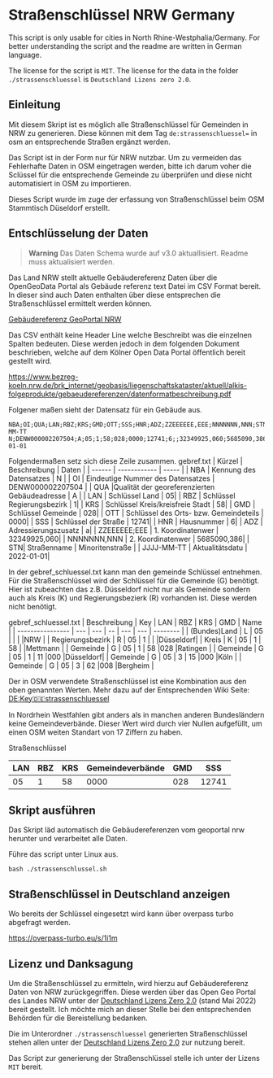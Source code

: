 # Straßenschlüssel NRW Germany
This script is only usable for cities in North Rhine-Westphalia/Germany. 
For better understanding the script and the readme are written in German language.

The license for the script is `MIT`.
The license for the data in the folder `./strassenschluessel` is `Deutschland Lizens zero 2.0`.


## Einleitung

Mit diesem Skript ist es möglich alle Straßenschlüssel für Gemeinden in NRW zu generieren. Diese können mit dem Tag `de:strassenschluessel=` in osm an entsprechende Straßen ergänzt werden.

Das Script ist in der Form nur für NRW nutzbar. Um zu vermeiden das Fehlerhafte Daten in OSM eingetragen werden, bitte ich darum voher die Sclüssel für die entsprechende Gemeinde zu überprüfen und diese nicht automatisiert in OSM zu importieren.

Dieses Script wurde im zuge der erfassung von Straßenschlüssel beim OSM Stammtisch Düseldorf erstellt.

## Entschlüsselung der Daten
> **Warning**
> Das Daten Schema wurde auf v3.0 aktuallisiert. Readme muss aktualisiert werden.

Das Land NRW stellt aktuelle Gebäudereferenz Daten über die OpenGeoData Portal als Gebäude referenz text Datei im CSV Format bereit. In dieser sind auch Daten enthalten über diese entsprechen die Straßenschlüssel ermittelt werden können.

[Gebäudereferenz GeoPortal NRW](https://www.opengeodata.nrw.de/produkte/geobasis/lk/akt/gebref_txt/)



Das CSV enthält keine Header Line welche Beschreibt was die einzelnen Spalten bedeuten. Diese werden jedoch in dem folgenden Dokument beschrieben, welche auf dem Kölner Open Data Portal öffentlich bereit gestellt wird.

https://www.bezreg-koeln.nrw.de/brk_internet/geobasis/liegenschaftskataster/aktuell/alkis-folgeprodukte/gebaeudereferenzen/datenformatbeschreibung.pdf

Folgener maßen sieht der Datensatz für ein Gebäude aus. 
```
NBA;OI;QUA;LAN;RBZ;KRS;GMD;OTT;SSS;HNR;ADZ;ZZEEEEEE,EEE;NNNNNNN,NNN;STN;JJJJ-MM-TT
N;DENW000002207504;A;05;1;58;028;0000;12741;6;;32349925,060;5685090,386;Minoritenstraße;2022-01-01
```

Folgendermaßen setz sich diese Zeile zusammen.
gebref.txt
| Kürzel | Beschreibung | Daten |
| ------ | ------------ | ----- |
| NBA | Kennung des Datensatzes | N |
| OI | Eindeutige Nummer des Datensatzes | DENW000002207504 |
| QUA |Qualität der georeferenzierten Gebäudeadresse | A |
| LAN | Schlüssel Land | 05|
| RBZ | Schlüssel Regierungsbezirk | 1|
| KRS | Schlüssel Kreis/kreisfreie Stadt | 58|
| GMD | Schlüssel Gemeinde | 028|
| OTT | Schlüssel des Orts- bzw. Gemeindeteils | 0000|
| SSS | Schlüssel der Straße | 12741|
| HNR | Hausnummer | 6|
| ADZ | Adressierungszusatz | a|
| ZZEEEEEE;EEE | 1. Koordinatenwer | 32349925,060|
| NNNNNNN,NNN | 2. Koordinatenwer | 5685090,386|
| STN| Straßenname | Minoritenstraße |
| JJJJ-MM-TT | Aktualitätsdatu | 2022-01-01|


In der gebref_schluessel.txt kann man den gemeinde Schlüssel entnehmen. Für die Straßenschlüssel wird der Schlüssel für die Gemeinde (G) benötigt. Hier ist zubeachten das z.B. Düsseldorf nicht nur als Gemeinde sondern auch als Kreis (K) und Regierungsbezierk (R) vorhanden ist. Diese werden nicht benötigt.
 

gebref_schluessel.txt
| Beschreibung     | Key | LAN | RBZ | KRS | GMD | Name     |
| ---------------- | --- | --- |  -- | --- | --- | -------- |
| (Bundes)Land     | L   | 05  |     |     |     |NRW       |
| Regierungsbezirk | R   | 05  | 1   |     |     |Düsseldorf|
| Kreis            | K   | 05  | 1   | 58  |     |Mettmann  |
| Gemeinde         | G   | 05  | 1   | 58  |028  |Ratingen  |
| Gemeinde         | G   | 05  | 1   | 11  |000  |Düsseldorf|
| Gemeinde         | G   | 05  | 3   | 15  |000  |Köln      |
| Gemeinde         | G   | 05  | 3   | 62  |008  |Bergheim  |



Der in OSM verwendete Straßenschlüssel ist eine Kombination aus den oben genannten Werten. Mehr dazu auf der Entsprechenden Wiki Seite: 
[DE:Key:de:strassenschluessel](https://wiki.openstreetmap.org/wiki/DE:Key:de:strassenschluessel)

In Nordrhein Westfahlen gibt anders als in manchen anderen Bundesländern keine Gemeindeverbände. Dieser Wert wird durch vier Nullen aufgefüllt, um einen OSM weiten Standart von 17 Ziffern zu haben.

Straßenschlüssel 

| LAN | RBZ | KRS | Gemeindeverbände | GMD | SSS   |
| ----| --- | --- | ----             | --- | ----- | 
| 05  | 1   |58   | 0000             | 028 | 12741 |


## Skript ausführen

Das Skript läd automatisch die Gebäudereferenzen vom geoportal nrw herunter und verarbeitet alle Daten.

Führe das script unter Linux aus.

```
bash ./strassenschlussel.sh
```


## Straßenschlüssel in Deutschland anzeigen

Wo bereits der Schlüssel eingesetzt wird kann über overpass turbo abgefragt werden.

https://overpass-turbo.eu/s/1i1m




## Lizenz und Danksagung

Um die Straßenschlüssel zu ermitteln, wird hierzu auf Gebäudereferenz Daten von NRW zurückgegriffen. Diese werden über das Open Geo Portal des Landes NRW unter der [Deutschland Lizens Zero 2.0](https://www.govdata.de/dl-de/zero-2-0) (stand Mai 2022) bereit gestellt.
Ich möchte mich an dieser Stelle bei den entsprechenden Behörden für die Bereistellung bedanken.

Die im Unterordner `./strassenschluessel` generierten Straßenschlüssel stehen allen unter der [Deutschland Lizens Zero 2.0](https://www.govdata.de/dl-de/zero-2-0) zur nutzung bereit.

Das Script zur generierung der Straßenschlüssel stelle ich unter der Lizens `MIT` bereit.

